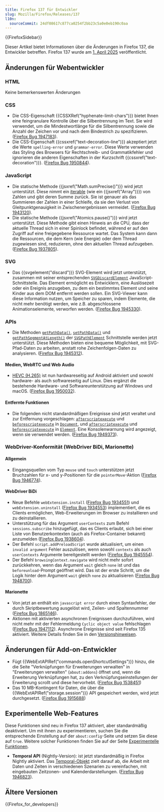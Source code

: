```yaml
---
title: Firefox 137 für Entwickler
slug: Mozilla/Firefox/Releases/137
l10n:
  sourceCommit: 24df08617c877ca0254f2bb23c5a0e0eb190c0aa
---
```


{{FirefoxSidebar}}

Dieser Artikel bietet Informationen über die Änderungen in Firefox 137, die Entwickler betreffen.
Firefox 137 wurde am [1. April 2025](https://whattrainisitnow.com/release/?version=137) veröffentlicht.

## Änderungen für Webentwickler

### HTML

Keine bemerkenswerten Änderungen

### CSS

- Die CSS-Eigenschaft {{CSSXRef("hyphenate-limit-chars")}} bietet Ihnen eine feingranulare Kontrolle über die Silbentrennung im Text. Sie wird verwendet, um die Mindestwortlänge für die Silbentrennung sowie die Anzahl der Zeichen vor und nach dem Bindestrich zu spezifizieren. ([Firefox Bug 1947183](https://bugzil.la/1947183)).
- Die CSS-Eigenschaft {{cssxref("text-decoration-line")}} akzeptiert jetzt die Werte `spelling-error` und `grammar-error`. Diese Werte verwenden das Styling des Browsers für Rechtschreib- und Grammatikfehler und ignorieren die anderen Eigenschaften in der Kurzschrift {{cssxref("text-decoration")}}. ([Firefox Bug 1950844](https://bugzil.la/1950844)).

### JavaScript

- Die statische Methode {{jsxref("Math.sumPrecise()")}} wird jetzt unterstützt. Diese nimmt ein [iterable](/de/docs/Web/JavaScript/Reference/Iteration_protocols#the_iterable_protocol) (wie ein {{jsxref("Array")}}) von Zahlen und gibt deren Summe zurück. Sie ist genauer als das Summieren der Zahlen in einer Schleife, da sie den Verlust von Gleitpunktgenauigkeit in Zwischenergebnissen vermeidet. ([Firefox Bug 1943120](https://bugzil.la/1943120)).
- Die statische Methode {{jsxref("Atomics.pause()")}} wird jetzt unterstützt. Diese Methode gibt einen Hinweis an die CPU, dass der aktuelle Thread sich in einer Spinlock befindet, während er auf den Zugriff auf eine freigegebene Ressource wartet. Das System kann dann die Ressourcen, die dem Kern (wie Energie) oder dem Thread zugewiesen sind, reduzieren, ohne den aktuellen Thread aufzugeben. ([Firefox Bug 1937805](https://bugzil.la/1937805)).

### SVG

- Das {{svgelement("discard")}} SVG-Element wird jetzt unterstützt, zusammen mit seiner entsprechenden [`SVGDiscardElement`](/de/docs/Web/API/SVGDiscardElement) JavaScript-Schnittstelle. Das Element ermöglicht es Entwicklern, eine Auslösezeit oder ein Ereignis anzugeben, zu dem ein bestimmtes Element und seine Kinder aus dem DOM entfernt werden sollen. Ein SVG-Viewer kann diese Information nutzen, um Speicher zu sparen, indem Elemente, die nicht mehr benötigt werden, wie z.B. abgeschlossene Animationselemente, verworfen werden. ([Firefox Bug 1945330](https://bugzil.la/1945330)).

### APIs

- Die Methoden [`getPathData()`](/de/docs/Web/API/SVGPathElement/getPathData), [`setPathData()`](/de/docs/Web/API/SVGPathElement/setPathData) und [`getPathSegmentAtLength()`](/de/docs/Web/API/SVGPathElement/getPathSegmentAtLength) der [`SVGPathElement`](/de/docs/Web/API/SVGPathElement) Schnittstelle werden jetzt unterstützt. Diese Methoden bieten eine bequeme Möglichkeit, mit SVG-Pfad-Daten zu arbeiten, anstatt rohe Zeichenfolgen-Daten zu analysieren. ([Firefox Bug 1945312](https://bugzil.la/1945312)).

#### Medien, WebRTC und Web Audio

- [HEVC (H.265)](/de/docs/Web/Media/Guides/Formats/Video_codecs#hevc_h.265) ist nun hardwareseitig auf Android aktiviert und sowohl hardware- als auch softwareseitig auf Linux. Dies ergänzt die bestehende Hardware- und Softwareunterstützung auf Windows und macOS. ([Firefox Bug 1950032](https://bugzil.la/1950032)).

#### Entfernte Funktionen

- Die folgenden nicht standardmäßigen Ereignisse sind jetzt veraltet und zur Entfernung vorgeschlagen: [`afterscriptexecute`](/de/docs/Web/API/Document/afterscriptexecute_event) und [`beforescriptexecute`](/de/docs/Web/API/Document/beforescriptexecute_event) in [`Document`](/de/docs/Web/API/Document), und [`afterscriptexecute`](/de/docs/Web/API/Element/afterscriptexecute_event) und [`beforescriptexecute`](/de/docs/Web/API/Element/beforescriptexecute_event) in [`Element`](/de/docs/Web/API/Element). Eine Konsolenwarnung wird angezeigt, wenn sie verwendet werden. ([Firefox Bug 1949373](https://bugzil.la/1949373)).

### WebDriver-Konformität (WebDriver BiDi, Marionette)

#### Allgemein

- Eingangsquellen vom Typ `mouse` und `touch` unterstützen jetzt Bruchzahlen für x- und y-Positionen für die `pointerMove`-Aktion ([Firefox Bug 1946774](https://bugzil.la/1946774)).

#### WebDriver BiDi

- Neue Befehle `webExtension.install` ([Firefox Bug 1934551](https://bugzil.la/1934551)) und `webExtension.uninstall` ([Firefox Bug 1934553](https://bugzil.la/1934553)) implementiert, die es Clients ermöglichen, Web-Erweiterungen im Browser zu installieren und zu deinstallieren.
- Unterstützung für das Argument `userContexts` zum Befehl `sessions.subscribe` hinzugefügt, das es Clients erlaubt, sich bei einer Liste von Benutzerkontexten (auch als Firefox-Container bekannt) anzumelden ([Firefox Bug 1938604](https://bugzil.la/1938604)).
- Der Befehl `script.addPreloadScript` wurde aktualisiert, um einen `invalid argument` Fehler auszulösen, wenn sowohl `contexts` als auch `userContexts` Argumente bereitgestellt werden ([Firefox Bug 1945554](https://bugzil.la/1945554)).
- Der Befehl `browsingContext.navigate` wird nicht mehr sofort zurückkehren, wenn das Argument `wait` gleich `none` ist und das `beforeunload`-Prompt geöffnet wird. Das ist der erste Schritt, um die Logik hinter dem Argument `wait` gleich `none` zu aktualisieren ([Firefox Bug 1948700](https://bugzil.la/1948700)).

#### Marionette

- Von jetzt an enthält ein `javascript error` durch einen Syntaxfehler, der durch Skriptbewertung ausgelöst wird, Zeilen- und Spaltennummer ([Firefox Bug 1865146](https://bugzil.la/1865146)).
- Aktionen mit aktivierten asynchronen Ereignissen durchzuführen, wird nicht mehr mit der Fehlermeldung `Cyclic object value` fehlschlagen ([Firefox Bug 1947112](https://bugzil.la/1947112)). Asynchrone Ereignisse sind seit Firefox 135 aktiviert. Weitere Details finden Sie in den [Versionshinweisen](/de/docs/Mozilla/Firefox/Releases/135#webdriver_conformance_webdriver_bidi_marionette).

## Änderungen für Add-on-Entwickler

- Fügt {{WebExtAPIRef("commands.openShortcutSettings")}} hinzu, die die Seite "Verknüpfungen für Erweiterungen verwalten" in "Erweiterungen verwalten" (`about:addons`) öffnet und, wenn die Erweiterung Verknüpfungen hat, zu den Verknüpfungseinstellungen der Erweiterung scrollt und diese hervorhebt. ([Firefox Bug 1538451](https://bugzil.la/1538451))
- Das 10 MB-Kontingent für Daten, die über die {{WebExtAPIRef("storage.session")}} API gespeichert werden, wird jetzt durchgesetzt. ([Firefox Bug 1915688](https://bugzil.la/1915688))

## Experimentelle Web-Features

Diese Funktionen sind neu in Firefox 137 aktiviert, aber standardmäßig deaktiviert. Um mit ihnen zu experimentieren, suchen Sie die entsprechende Einstellung auf der `about:config`-Seite und setzen Sie diese auf `true`. Weitere solcher Funktionen finden Sie auf der Seite [Experimentelle Funktionen](/de/docs/Mozilla/Firefox/Experimental_features).

- **Temporal API** (Nightly-Version): ist jetzt standardmäßig in Firefox Nightly aktiviert. Das [Temporal-Objekt](/de/docs/Web/JavaScript/Reference/Global_Objects/Temporal) zielt darauf ab, die Arbeit mit Daten und Zeiten in verschiedenen Szenarien zu vereinfachen, mit eingebauten Zeitzonen- und Kalenderdarstellungen. ([Firefox Bug 1946823](https://bugzil.la/1946823)).

## Ältere Versionen

{{Firefox_for_developers}}
